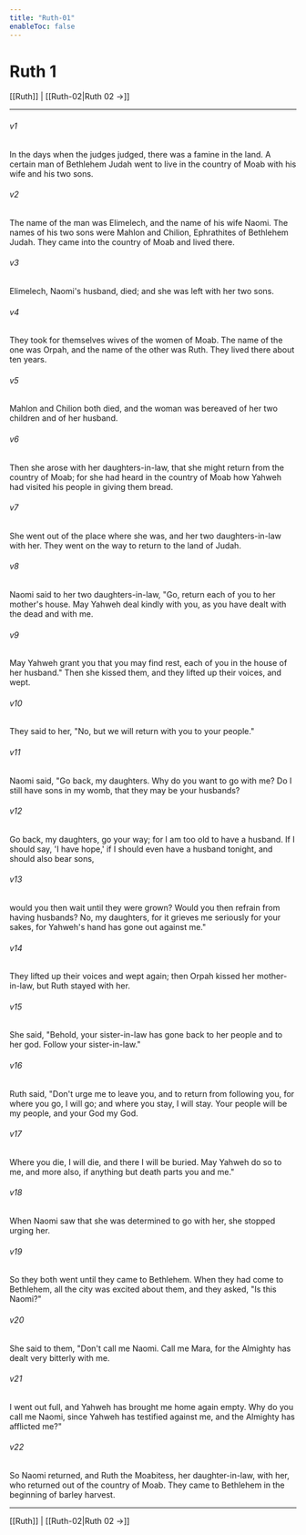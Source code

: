 ```yaml
---
title: "Ruth-01"
enableToc: false
---
```

# Ruth 1

[[Ruth]] | [[Ruth-02|Ruth 02 →]]
***



###### v1 
In the days when the judges judged, there was a famine in the land. A certain man of Bethlehem Judah went to live in the country of Moab with his wife and his two sons. 

###### v2 
The name of the man was Elimelech, and the name of his wife Naomi. The names of his two sons were Mahlon and Chilion, Ephrathites of Bethlehem Judah. They came into the country of Moab and lived there. 

###### v3 
Elimelech, Naomi's husband, died; and she was left with her two sons. 

###### v4 
They took for themselves wives of the women of Moab. The name of the one was Orpah, and the name of the other was Ruth. They lived there about ten years. 

###### v5 
Mahlon and Chilion both died, and the woman was bereaved of her two children and of her husband. 

###### v6 
Then she arose with her daughters-in-law, that she might return from the country of Moab; for she had heard in the country of Moab how Yahweh had visited his people in giving them bread. 

###### v7 
She went out of the place where she was, and her two daughters-in-law with her. They went on the way to return to the land of Judah. 

###### v8 
Naomi said to her two daughters-in-law, "Go, return each of you to her mother's house. May Yahweh deal kindly with you, as you have dealt with the dead and with me. 

###### v9 
May Yahweh grant you that you may find rest, each of you in the house of her husband." Then she kissed them, and they lifted up their voices, and wept. 

###### v10 
They said to her, "No, but we will return with you to your people." 

###### v11 
Naomi said, "Go back, my daughters. Why do you want to go with me? Do I still have sons in my womb, that they may be your husbands? 

###### v12 
Go back, my daughters, go your way; for I am too old to have a husband. If I should say, 'I have hope,' if I should even have a husband tonight, and should also bear sons, 

###### v13 
would you then wait until they were grown? Would you then refrain from having husbands? No, my daughters, for it grieves me seriously for your sakes, for Yahweh's hand has gone out against me." 

###### v14 
They lifted up their voices and wept again; then Orpah kissed her mother-in-law, but Ruth stayed with her. 

###### v15 
She said, "Behold, your sister-in-law has gone back to her people and to her god. Follow your sister-in-law." 

###### v16 
Ruth said, "Don't urge me to leave you, and to return from following you, for where you go, I will go; and where you stay, I will stay. Your people will be my people, and your God my God. 

###### v17 
Where you die, I will die, and there I will be buried. May Yahweh do so to me, and more also, if anything but death parts you and me." 

###### v18 
When Naomi saw that she was determined to go with her, she stopped urging her. 

###### v19 
So they both went until they came to Bethlehem. When they had come to Bethlehem, all the city was excited about them, and they asked, "Is this Naomi?" 

###### v20 
She said to them, "Don't call me Naomi. Call me Mara, for the Almighty has dealt very bitterly with me. 

###### v21 
I went out full, and Yahweh has brought me home again empty. Why do you call me Naomi, since Yahweh has testified against me, and the Almighty has afflicted me?" 

###### v22 
So Naomi returned, and Ruth the Moabitess, her daughter-in-law, with her, who returned out of the country of Moab. They came to Bethlehem in the beginning of barley harvest.

***
[[Ruth]] | [[Ruth-02|Ruth 02 →]]
